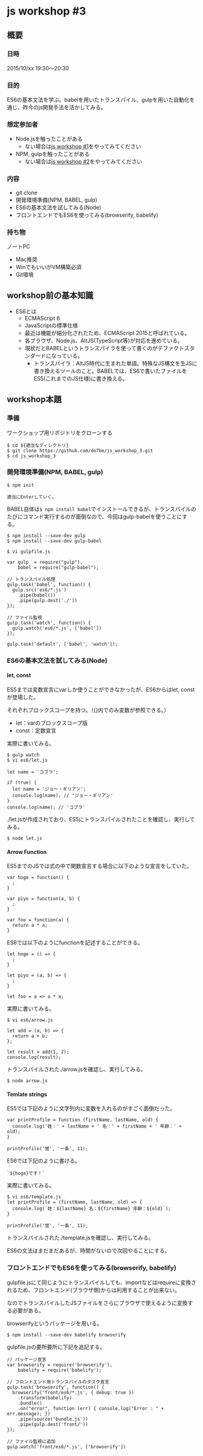# js workshop #3

## 概要

### 日時

2015/10/xx 19:30〜20:30

### 目的

ES6の基本文法を学ぶ。babelを用いたトランスパイル、gulpを用いた自動化を通じ、昨今のjs開発手法を活かしてみる。

### 想定参加者

* Node.jsを触ったことがある
  * ない場合は[js workshop #1](https://github.com/do7be/js_workshop_1)をやってみてください
* NPM, gulpを触ったことがある
  * ない場合は[js workshop #2](https://github.com/do7be/js_workshop_2)をやってみてください


### 内容

* git clone
* 開発環境準備(NPM, BABEL, gulp)
* ES6の基本文法を試してみる(Node)
* フロントエンドでもES6を使ってみる(browserify, babelify)


### 持ち物

ノートPC

* Mac推奨
* WinでもいいがVM構築必須
* Git環境


## workshop前の基本知識

* ES6とは
  * ECMAScript 6
  * JavaScriptの標準仕様
  * 最近は機能が細分化されたため、ECMAScript 2015と呼ばれている。
  * 各ブラウザ、Node.js、AltJS(TypeScript等)が対応を進めている。
  * 現状だとBABELというトランスパイラを使って書くのがデファクトスタンダードになっている。
    * トランスパイラ：AltJS時代に生まれた単語。特殊なJS構文を生JSに書き換えるツールのこと。BABELでは、ES6で書いたファイルをES5(これまでのJS仕様)に書き換える。


## workshop本題

### 準備

ワークショップ用リポジトリをクローンする

```
$ cd ${適当なディレクトリ}
$ git clone https://github.com/do7be/js_workshop_3.git
$ cd js_workshop_3
```

### 開発環境準備(NPM, BABEL, gulp)

```
$ npm init

適当にEnterしていく。
```

BABEL自体は`$ npm install babel`でインストールできるが、トランスパイルのたびにコマンド実行するのが面倒なので、今回はgulp-babelを使うことにする。

```
$ npm install --save-dev gulp
$ npm install --save-dev gulp-babel
```


```
$ vi gulpfile.js

var gulp  = require("gulp"),
    babel = require("gulp-babel");

// トランスパイル処理
gulp.task('babel', function() {
  gulp.src('es6/*.js')
    .pipe(babel())
    .pipe(gulp.dest('./'))
});

// ファイル監視
gulp.task('watch', function() {
  gulp.watch('es6/*.js', ['babel'])
});

gulp.task('default', ['babel', 'watch']);
```

### ES6の基本文法を試してみる(Node)

#### let, const

ES5までは変数宣言にvarしか使うことができなかったが、ES6からはlet, constが登場した。

それぞれブロックスコープを持つ。（{}内でのみ変数が参照できる。）

* let：varのブロックスコープ版
* const：定数宣言

実際に書いてみる。

```
$ gulp watch
$ vi es6/let.js

let name = 'コブラ';

if (true) {
  let name = 'ジョー・ギリアン';
  console.log(name); // 'ジョー・ギリアン'
}
console.log(name); // 'コブラ'
```

./let.jsが作成されており、ES5にトランスパイルされたことを確認し、実行してみる。

```
$ node let.js
```

#### Arrow Function

ES5までのJSでは式の中で関数宣言する場合に以下のような宣言をしていた。

```
var hoge = function() {
  ;
}

var piyo = function(a, b) {
  ;
}

var foo = function(a) {
  return a * a;
}
```

ES6では以下のようにfunctionを記述することができる。

```
let hoge = () => {
  ;
}

let piyo = (a, b) => {
  ;
}

let foo = a => a * a;
```

実際に書いてみる。

```
$ vi es6/arrow.js

let add = (a, b) => {
  return a + b;
};

let result = add(1, 2);
console.log(result);
```

トランスパイルされた./arrow.jsを確認し、実行してみる。

```
$ node arrow.js
```

#### Temlate strings

ES5では下記のように文字列内に変数を入れるのがすごく面倒だった。

```
var printProfile = function (firstName, lastName, old) {
  console.log('姓：' + lastName + ' 名：' + firstName + ' 年齢：' + old);
}

printProfile('蛍', '一条', 11);
```

ES6では下記のように書ける。

```
`${hoge}です！`
```

実際に書いてみる。

```
$ vi es6/template.js
let printProfile = (firstName, lastName, old) => {
  console.log(`姓：${lastName} 名：${firstName} 年齢：${old}`);
}

printProfile('蛍', '一条', 11);
```

トランスパイルされた./template.jsを確認し、実行してみる。

ES6の文法はまだまだあるが、時間がないので次回やることにする。

### フロントエンドでもES6を使ってみる(browserify, babelify)

gulpfile.jsにて同じようにトランスパイルしても、importなどはrequireに変換されるため、フロントエンド(ブラウザ側)からは利用することが出来ない。

なのでトランスパイルしたJSファイルをさらにブラウザで使えるように変換する必要がある。

browserifyというパッケージを用いる。

```
$ npm install --save-dev babelify browserify
```

gulpfile.jsの要所要所に下記を追記する。

```
// パッケージ宣言
var browserify = require('browserify'),
    babelify = require('babelify');

// フロントエンド用トランスパイルのタスク宣言
gulp.task('browserify', function() {
  browserify('front/es6/*.js', { debug: true })
    .transform(babelify)
    .bundle()
    .on("error", function (err) { console.log("Error : " + err.message); })
    .pipe(source('bundle.js'))
    .pipe(gulp.dest('front/'))
});

// ファイル監視に追加
gulp.watch('front/es6/*.js', ['browserify'])
```